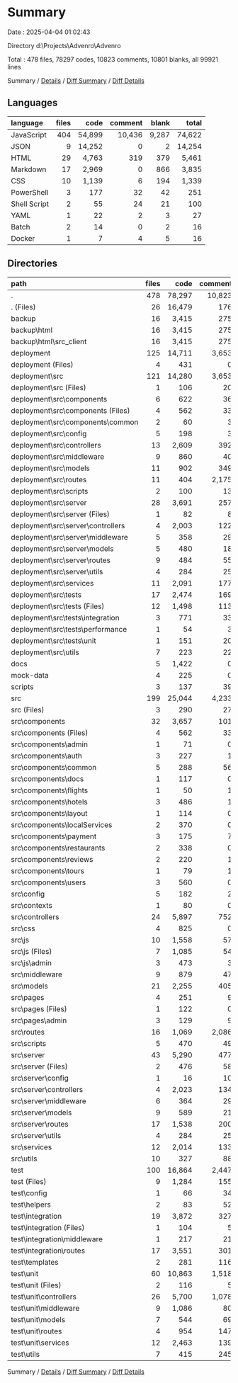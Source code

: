 # Summary

Date : 2025-04-04 01:02:43

Directory d:\\Projects\\Advenro\\Advenro

Total : 478 files,  78297 codes, 10823 comments, 10801 blanks, all 99921 lines

Summary / [Details](details.md) / [Diff Summary](diff.md) / [Diff Details](diff-details.md)

## Languages
| language | files | code | comment | blank | total |
| :--- | ---: | ---: | ---: | ---: | ---: |
| JavaScript | 404 | 54,899 | 10,436 | 9,287 | 74,622 |
| JSON | 9 | 14,252 | 0 | 2 | 14,254 |
| HTML | 29 | 4,763 | 319 | 379 | 5,461 |
| Markdown | 17 | 2,969 | 0 | 866 | 3,835 |
| CSS | 10 | 1,139 | 6 | 194 | 1,339 |
| PowerShell | 3 | 177 | 32 | 42 | 251 |
| Shell Script | 2 | 55 | 24 | 21 | 100 |
| YAML | 1 | 22 | 2 | 3 | 27 |
| Batch | 2 | 14 | 0 | 2 | 16 |
| Docker | 1 | 7 | 4 | 5 | 16 |

## Directories
| path | files | code | comment | blank | total |
| :--- | ---: | ---: | ---: | ---: | ---: |
| . | 478 | 78,297 | 10,823 | 10,801 | 99,921 |
| . (Files) | 26 | 16,479 | 176 | 585 | 17,240 |
| backup | 16 | 3,415 | 275 | 197 | 3,887 |
| backup\\html | 16 | 3,415 | 275 | 197 | 3,887 |
| backup\\html\\src_client | 16 | 3,415 | 275 | 197 | 3,887 |
| deployment | 125 | 14,711 | 3,653 | 2,236 | 20,600 |
| deployment (Files) | 4 | 431 | 0 | 97 | 528 |
| deployment\\src | 121 | 14,280 | 3,653 | 2,139 | 20,072 |
| deployment\\src (Files) | 1 | 106 | 20 | 22 | 148 |
| deployment\\src\\components | 6 | 622 | 36 | 99 | 757 |
| deployment\\src\\components (Files) | 4 | 562 | 33 | 88 | 683 |
| deployment\\src\\components\\common | 2 | 60 | 3 | 11 | 74 |
| deployment\\src\\config | 5 | 198 | 3 | 13 | 214 |
| deployment\\src\\controllers | 13 | 2,609 | 392 | 424 | 3,425 |
| deployment\\src\\middleware | 9 | 860 | 40 | 94 | 994 |
| deployment\\src\\models | 11 | 902 | 349 | 77 | 1,328 |
| deployment\\src\\routes | 11 | 404 | 2,175 | 119 | 2,698 |
| deployment\\src\\scripts | 2 | 100 | 13 | 24 | 137 |
| deployment\\src\\server | 28 | 3,691 | 257 | 500 | 4,448 |
| deployment\\src\\server (Files) | 1 | 82 | 8 | 10 | 100 |
| deployment\\src\\server\\controllers | 4 | 2,003 | 122 | 287 | 2,412 |
| deployment\\src\\server\\middleware | 5 | 358 | 29 | 47 | 434 |
| deployment\\src\\server\\models | 5 | 480 | 18 | 35 | 533 |
| deployment\\src\\server\\routes | 9 | 484 | 55 | 85 | 624 |
| deployment\\src\\server\\utils | 4 | 284 | 25 | 36 | 345 |
| deployment\\src\\services | 11 | 2,091 | 177 | 301 | 2,569 |
| deployment\\src\\tests | 17 | 2,474 | 169 | 433 | 3,076 |
| deployment\\src\\tests (Files) | 12 | 1,498 | 113 | 244 | 1,855 |
| deployment\\src\\tests\\integration | 3 | 771 | 33 | 147 | 951 |
| deployment\\src\\tests\\performance | 1 | 54 | 3 | 14 | 71 |
| deployment\\src\\tests\\unit | 1 | 151 | 20 | 28 | 199 |
| deployment\\src\\utils | 7 | 223 | 22 | 33 | 278 |
| docs | 5 | 1,422 | 0 | 341 | 1,763 |
| mock-data | 4 | 225 | 0 | 0 | 225 |
| scripts | 3 | 137 | 39 | 34 | 210 |
| src | 199 | 25,044 | 4,233 | 3,557 | 32,834 |
| src (Files) | 3 | 290 | 27 | 33 | 350 |
| src\\components | 32 | 3,657 | 101 | 368 | 4,126 |
| src\\components (Files) | 4 | 562 | 33 | 88 | 683 |
| src\\components\\admin | 1 | 71 | 0 | 6 | 77 |
| src\\components\\auth | 3 | 227 | 1 | 20 | 248 |
| src\\components\\common | 5 | 288 | 56 | 38 | 382 |
| src\\components\\docs | 1 | 117 | 0 | 10 | 127 |
| src\\components\\flights | 1 | 50 | 1 | 8 | 59 |
| src\\components\\hotels | 3 | 486 | 1 | 40 | 527 |
| src\\components\\layout | 1 | 114 | 0 | 6 | 120 |
| src\\components\\localServices | 2 | 370 | 0 | 30 | 400 |
| src\\components\\payment | 3 | 175 | 7 | 29 | 211 |
| src\\components\\restaurants | 2 | 338 | 0 | 29 | 367 |
| src\\components\\reviews | 2 | 220 | 1 | 18 | 239 |
| src\\components\\tours | 1 | 79 | 1 | 10 | 90 |
| src\\components\\users | 3 | 560 | 0 | 36 | 596 |
| src\\config | 5 | 182 | 2 | 13 | 197 |
| src\\contexts | 1 | 80 | 0 | 10 | 90 |
| src\\controllers | 24 | 5,897 | 752 | 988 | 7,637 |
| src\\css | 4 | 825 | 0 | 139 | 964 |
| src\\js | 10 | 1,558 | 57 | 225 | 1,840 |
| src\\js (Files) | 7 | 1,085 | 54 | 168 | 1,307 |
| src\\js\\admin | 3 | 473 | 3 | 57 | 533 |
| src\\middleware | 9 | 879 | 47 | 99 | 1,025 |
| src\\models | 21 | 2,255 | 405 | 181 | 2,841 |
| src\\pages | 4 | 251 | 9 | 28 | 288 |
| src\\pages (Files) | 1 | 122 | 0 | 22 | 144 |
| src\\pages\\admin | 3 | 129 | 9 | 6 | 144 |
| src\\routes | 16 | 1,069 | 2,086 | 226 | 3,381 |
| src\\scripts | 5 | 470 | 49 | 88 | 607 |
| src\\server | 43 | 5,290 | 477 | 793 | 6,560 |
| src\\server (Files) | 2 | 476 | 58 | 71 | 605 |
| src\\server\\config | 1 | 16 | 10 | 7 | 33 |
| src\\server\\controllers | 4 | 2,023 | 134 | 290 | 2,447 |
| src\\server\\middleware | 6 | 364 | 29 | 47 | 440 |
| src\\server\\models | 9 | 589 | 21 | 49 | 659 |
| src\\server\\routes | 17 | 1,538 | 200 | 293 | 2,031 |
| src\\server\\utils | 4 | 284 | 25 | 36 | 345 |
| src\\services | 12 | 2,014 | 133 | 313 | 2,460 |
| src\\utils | 10 | 327 | 88 | 53 | 468 |
| test | 100 | 16,864 | 2,447 | 3,851 | 23,162 |
| test (Files) | 9 | 1,284 | 155 | 263 | 1,702 |
| test\\config | 1 | 66 | 34 | 14 | 114 |
| test\\helpers | 2 | 83 | 52 | 13 | 148 |
| test\\integration | 19 | 3,872 | 327 | 872 | 5,071 |
| test\\integration (Files) | 1 | 104 | 5 | 16 | 125 |
| test\\integration\\middleware | 1 | 217 | 21 | 43 | 281 |
| test\\integration\\routes | 17 | 3,551 | 301 | 813 | 4,665 |
| test\\templates | 2 | 281 | 116 | 79 | 476 |
| test\\unit | 60 | 10,863 | 1,518 | 2,519 | 14,900 |
| test\\unit (Files) | 2 | 116 | 5 | 31 | 152 |
| test\\unit\\controllers | 26 | 5,700 | 1,078 | 1,336 | 8,114 |
| test\\unit\\middleware | 9 | 1,086 | 80 | 287 | 1,453 |
| test\\unit\\models | 7 | 544 | 69 | 119 | 732 |
| test\\unit\\routes | 4 | 954 | 147 | 235 | 1,336 |
| test\\unit\\services | 12 | 2,463 | 139 | 511 | 3,113 |
| test\\utils | 7 | 415 | 245 | 91 | 751 |

Summary / [Details](details.md) / [Diff Summary](diff.md) / [Diff Details](diff-details.md)